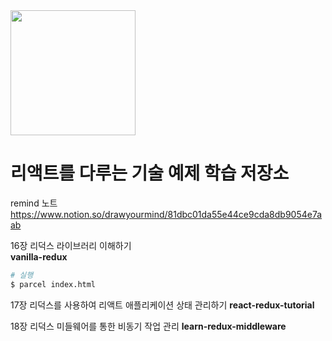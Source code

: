 <!-- ![image](https://image.yes24.com/momo/TopCate2535/MidCate006/253457270.jpg =100) -->

<img src="https://image.yes24.com/momo/TopCate2535/MidCate006/253457270.jpg" width="200">

# 리액트를 다루는 기술 예제 학습 저장소

remind 노트  
https://www.notion.so/drawyourmind/81dbc01da55e44ce9cda8db9054e7aab

16장 리덕스 라이브러리 이해하기  
**vanilla-redux**

```bash
# 실행
$ parcel index.html
```

17장 리덕스를 사용하여 리액트 애플리케이션 상태 관리하기
**react-redux-tutorial**

18장 리덕스 미들웨어를 통한 비동기 작업 관리
**learn-redux-middleware**
